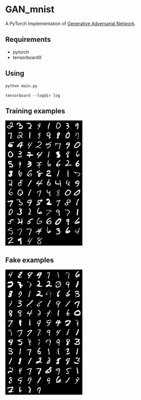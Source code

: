 # GAN_mnist
A PyTorch Implementation of [Generative Adversarial Network](https://arxiv.org/abs/1406.2661).

## Requirements
* pytorch
* tensorboardX

## Using 
```
python main.py

```

```
tensorboard --logdir log
```

## Training examples

![read_images](fig/real_images.png)

## Fake examples
 ![fake_images](fig/fake_images.png)